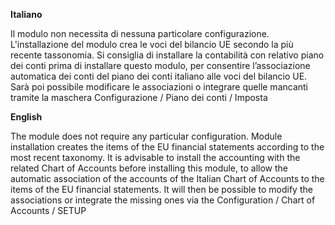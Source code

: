 **Italiano**

Il modulo non necessita di nessuna particolare configurazione.
L'installazione del modulo crea le voci del bilancio UE secondo la più
recente tassonomia. Si consiglia di installare la contabilità con
relativo piano dei conti prima di installare questo modulo, per
consentire l’associazione automatica dei conti del piano dei conti
italiano alle voci del bilancio UE. Sarà poi possibile modificare le
associazioni o integrare quelle mancanti tramite la maschera
Configurazione / Piano dei conti / Imposta

**English**

The module does not require any particular configuration. Module
installation creates the items of the EU financial statements according
to the most recent taxonomy. It is advisable to install the accounting
with the related Chart of Accounts before installing this module, to
allow the automatic association of the accounts of the Italian Chart of
Accounts to the items of the EU financial statements. It will then be
possible to modify the associations or integrate the missing ones via
the Configuration / Chart of Accounts / SETUP
